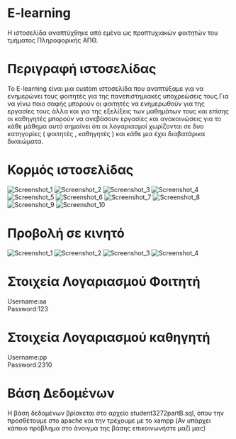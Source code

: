 # E-learning
Η ιστοσελίδα αναπτύχθηκε από εμένα ως προπτυχιακών φοιτητών του τμήματος Πληροφορικής ΑΠΘ.

# Περιγραφή ιστοσελίδας
To E-learning είναι μια custom ιστοσελίδα που αναπτύξαμε για να ενημερώνει τους φοιτητές για της πανεπιστημιακές υποχρεώσεις τους.Για να γίνω ποιο σαφής
μπορούν οι φοιτητές να ενημερωθούν για της εργασίες τους άλλα και για της εξελίξεις των μαθημάτων τους και επίσης οι καθηγητές μπορούν να ανεβάσουν 
εργασίες και ανακοινώσεις για το κάθε μάθημα αυτό σημαίνει ότι οι λογαριασμοί χωρίζονται σε δυο κατηγορίες ( φοιτητές , καθηγητές ) και κάθε μια έχει 
διαβατάρικα δικαιώματα.

# Κορμός ιστοσελίδας
![Screenshot_1](https://user-images.githubusercontent.com/56134371/175782228-1ba8dd95-c060-42d8-8798-2f5ab0f8d6c9.png)
![Screenshot_2](https://user-images.githubusercontent.com/56134371/175782229-e5e3bd86-e3bc-4652-8515-d9081379510e.png)
![Screenshot_3](https://user-images.githubusercontent.com/56134371/175782232-857a5f8d-a25b-449b-8e02-fa682748b5fe.png)
![Screenshot_4](https://user-images.githubusercontent.com/56134371/175782234-051deee1-ae9d-4c4c-af45-95a0858b1c5f.png)
![Screenshot_5](https://user-images.githubusercontent.com/56134371/175782236-a0921d4a-648a-4fd1-81d1-5893231c17bc.png)
![Screenshot_6](https://user-images.githubusercontent.com/56134371/175782249-7e646ed6-1250-4224-95b6-9ca5669407ff.png)
![Screenshot_7](https://user-images.githubusercontent.com/56134371/175782253-66eb6a21-45f1-4f86-b7c1-e8c61620bc54.png)
![Screenshot_8](https://user-images.githubusercontent.com/56134371/175782254-bc3849af-c31c-4160-9f22-5e139022c371.png)
![Screenshot_9](https://user-images.githubusercontent.com/56134371/175782255-b391c522-1e25-487a-876b-7ed04e7c786e.png)
![Screenshot_10](https://user-images.githubusercontent.com/56134371/175782257-e2332b57-9021-4632-883f-9acd26f3cc11.png)

# Προβολή σε κινητό <br>
![Screenshot_1](https://user-images.githubusercontent.com/56134371/175782339-13f2e7d4-9e9d-45c2-b955-4b0974574388.png)
![Screenshot_2](https://user-images.githubusercontent.com/56134371/175782340-690fe7ce-9933-4fdf-83f8-61ae28ba82a6.png)
![Screenshot_3](https://user-images.githubusercontent.com/56134371/175782341-d50c916b-267f-4606-8d9f-b0068bc9dd2f.png)
![Screenshot_4](https://user-images.githubusercontent.com/56134371/175782342-7166dfda-8f32-4c7c-8433-939d950f6707.png)


# Στοιχεία Λογαριασμού Φοιτητή
Username:aa<br>
Password:123<br>

# Στοιχεία Λογαριασμού καθηγητή
Username:pp<br>
Password:2310<br>

# Βάση Δεδομένων
Η βάση δεδομένων βρίσκεται στο αρχείο student3272partΒ.sql, όπου την προσθέτουμε στο apache και την τρέχουμε με το xampp (Αν υπάρχει κάποιο πρόβλημα
στο άνοιγμα της βάσης επικοινωνήστε μαζί μας)
